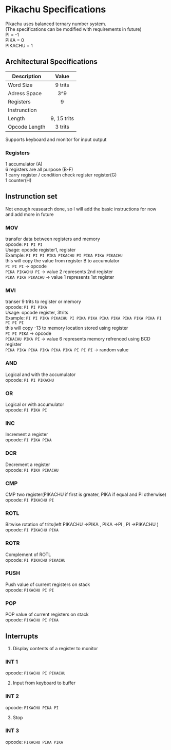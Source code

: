# Pikachu Specifications
Pikachu uses balanced ternary number system.   
(The specifications can be modified with requirements in future)   
PI = -1     
PIKA = 0   
PIKACHU = 1   

## Architectural Specifications
| Description   | Value         |
| ------------- |:-------------:|
| Word Size     | 9 trits       |
| Adress Space  | 3^9           |
| Registers     | 9             |
| Instrunction  |               |
| Length        | 9, 15 trits   |
| Opcode Length | 3 trits       |

Supports keyboard and monitor for input output

### Registers
1 accumulator (A)   
6 registers are all purpose (B-F)   
1 carry register / condition check register register(G)   
1 counter(H)   

## Instrunction set
Not enough reasearch done, so I will add the basic instructions for now      
and add more in future   

### MOV
transfer data between registers and memory   
opcode: `PI PI PI`   
Usage: opcode register1, register   
Example: `PI PI PI PIKA PIKACHU PI PIKA PIKA PIKACHU`   
this will copy the value from register B to accumulator   
 `PI PI PI` -> opcode   
 `PIKA PIKACHU PI` -> value 2 represents 2nd register   
 `PIKA PIKA PIKACHU` -> value 1 represents 1st register   

### MVI
transer 9 trits to register or memory   
opcode: `PI PI PIKA`   
Usage: opcode register, 3trits   
Example: `PI PI PIKA PIKACHU PI PIKA PIKA PIKA PIKA PIKA PIKA PIKA PI PI PI PI`   
this will copy -13 to memory location stored using  register   
 `PI PI PIKA` -> opcode   
 `PIKACHU PIKA PI` -> value 6 represents memory refrenced using BCD register   
 `PIKA PIKA PIKA PIKA PIKA PIKA PI PI PI` -> random value   

### AND
Logical and with the accumulator   
opcode: `PI PI PIKACHU`   

### OR
Logical or with accumulator   
opcode: `PI PIKA PI`   

### INC
Increment a register   
opcode: `PI PIKA PIKA`   

### DCR
Decrement a register   
opcode: `PI PIKA PIKACHU`   

### CMP
CMP two register(PIKACHU  if first is greater, PIKA  if equal and PI  otherwise)   
opcode: `PI PIKACHU PI`   

### ROTL
Bitwise rotation of trits(left PIKACHU ->PIKA , PIKA ->PI , PI ->PIKACHU )   
opcode: `PI PIKACHU PIKA`   

### ROTR
Complement of ROTL   
opcode: `PI PIKACHU PIKACHU`   

### PUSH
Push value of current registers on stack   
opcode: `PIKACHU PI PI`    

### POP
POP value of current registers on stack   
opcode: `PIKACHU PI PIKA`   

## Interrupts

1. Display contents of a register to monitor   
### INT 1
opcode: `PIKACHU PI PIKACHU`   

2. Input from keyboard to buffer   
### INT 2   
opcode: `PIKACHU PIKA PI`   

3. Stop   
### INT 3
opcode: `PIKACHU PIKA PIKA`   
